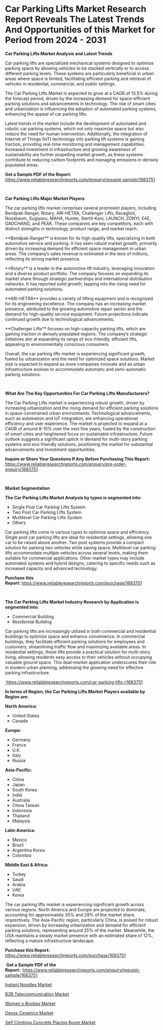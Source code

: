 <p><h1>Car Parking Lifts Market Research Report Reveals The Latest Trends And Opportunities of this Market for Period from 2024 - 2031</h1></p><p><strong>Car Parking Lifts Market Analysis and Latest Trends</strong></p>
<p><p>Car parking lifts are specialized mechanical systems designed to optimize parking space by allowing vehicles to be stacked vertically or to access different parking levels. These systems are particularly beneficial in urban areas where space is limited, facilitating efficient parking and retrieval of vehicles in residential, commercial, and public settings.</p><p>The Car Parking Lifts Market is expected to grow at a CAGR of 13.5% during the forecast period, driven by the increasing demand for space-efficient parking solutions and advancements in technology. The rise of smart cities and urbanization is influencing the adoption of automated parking systems, enhancing the appeal of car parking lifts. </p><p>Latest trends in the market include the development of automated and robotic car parking systems, which not only maximize space but also reduce the need for human intervention. Additionally, the integration of Internet of Things (IoT) technology into parking lift systems is gaining traction, providing real-time monitoring and management capabilities. Increased investment in infrastructure and growing awareness of sustainability are further propelling market growth, as these systems contribute to reducing carbon footprints and managing emissions in densely populated areas.</p></p>
<p><strong>Get a Sample PDF of the Report:&nbsp;</strong> <a href="https://www.reliableresearchreports.com/enquiry/request-sample/1683751?utm_campaign=5&utm_medium=2&utm_source=Github&utm_content=ia&utm_term=19102024&utm_id=car-parking-lifts">https://www.reliableresearchreports.com/enquiry/request-sample/1683751</a></p>
<p>&nbsp;</p>
<p><strong>Car Parking Lifts Major Market Players</strong></p>
<p><p>The car parking lifts market comprises several prominent players, including Bendpak-Ranger, Rotary, ARI-HETRA, Challenger Lifts, Ravaglioli, Nussbaum, Sugiyasu, MAHA, Hunter, Stertil-Koni, LAUNCH, ZONYI, EAE, GAOCHANG, and PEAK. These companies are key competitors, each with distinct strengths in technology, product range, and market reach.</p><p>**Bendpak-Ranger** is known for its high-quality lifts, specializing in both automotive service and parking. It has seen robust market growth, primarily driven by increasing demand for efficient space management in urban areas. The company’s sales revenue is estimated in the tens of millions, reflecting its strong market presence.</p><p>**Rotary** is a leader in the automotive lift industry, leveraging innovation and a diverse product portfolio. The company focuses on expanding its market share through strategic partnerships and international distribution networks. It has reported solid growth, tapping into the rising need for automated parking solutions.</p><p>**ARI-HETRA** provides a variety of lifting equipment and is recognized for its engineering excellence. The company has an increasing market presence, attributed to the growing automotive repair sector and the demand for high-quality service equipment. Future projections indicate continued growth due to technological advancements.</p><p>**Challenger Lifts** focuses on high-capacity parking lifts, which are gaining traction in densely populated regions. The company’s strategic initiatives aim at expanding its range of eco-friendly, efficient lifts, appealing to environmentally conscious consumers.</p><p>Overall, the car parking lifts market is experiencing significant growth, fueled by urbanization and the need for optimized space solutions. Market size is expected to expand as more companies innovate and as urban infrastructure evolves to accommodate automatic and semi-automatic parking solutions.</p></p>
<p>&nbsp;</p>
<p><strong>What Are The Key Opportunities For Car Parking Lifts Manufacturers?</strong></p>
<p><p>The Car Parking Lifts market is experiencing robust growth, driven by increasing urbanization and the rising demand for efficient parking solutions in space-constrained urban environments. Technological advancements, such as automation and IoT integration, are enhancing operational efficiency and user experience. The market is projected to expand at a CAGR of around 8-10% over the next five years, fueled by the construction of smart cities and heightened focus on sustainable infrastructure. Future outlook suggests a significant uptick in demand for multi-story parking systems and eco-friendly solutions, positioning the market for substantial advancements and investment opportunities.</p></p>
<p><strong>Inquire or Share Your Questions If Any Before Purchasing This Report:</strong> <a href="https://www.reliableresearchreports.com/enquiry/pre-order-enquiry/1683751?utm_campaign=5&utm_medium=2&utm_source=Github&utm_content=ia&utm_term=19102024&utm_id=car-parking-lifts">https://www.reliableresearchreports.com/enquiry/pre-order-enquiry/1683751</a></p>
<p>&nbsp;</p>
<p><strong>Market Segmentation</strong></p>
<p><strong>The Car Parking Lifts Market Analysis by types is segmented into:</strong></p>
<p><ul><li>Single Post Car Parking Lifts System</li><li>Two Post Car Parking Lifts System</li><li>Multilevel Car Parking Lifts System</li><li>Others</li></ul></p>
<p><p>Car parking lifts come in various types to optimize space and efficiency. Single post car parking lifts are ideal for residential settings, allowing one car to be raised above another. Two post systems provide a compact solution for parking two vehicles while saving space. Multilevel car parking lifts accommodate multiple vehicles across several levels, making them suitable for commercial applications. Other market types may include automated systems and hybrid designs, catering to specific needs such as increased capacity and advanced technology.</p></p>
<p><strong>Purchase this Report:&nbsp;</strong><a href="https://www.reliableresearchreports.com/purchase/1683751?utm_campaign=5&utm_medium=2&utm_source=Github&utm_content=ia&utm_term=19102024&utm_id=car-parking-lifts">https://www.reliableresearchreports.com/purchase/1683751</a></p>
<p>&nbsp;</p>
<p><strong>The Car Parking Lifts Market Industry Research by Application is segmented into:</strong></p>
<p><ul><li>Commercial Building</li><li>Residential Building</li></ul></p>
<p><p>Car parking lifts are increasingly utilized in both commercial and residential buildings to optimize space and enhance convenience. In commercial buildings, they facilitate efficient parking solutions for employees and customers, streamlining traffic flow and maximizing available areas. In residential settings, these lifts provide a practical solution for multi-story living, allowing residents easy access to their vehicles without occupying valuable ground space. This dual-market application underscores their role in modern urban planning, addressing the growing need for effective parking infrastructure.</p></p>
<p><a href="https://www.reliableresearchreports.com/car-parking-lifts-r1683751?utm_campaign=5&utm_medium=2&utm_source=Github&utm_content=ia&utm_term=19102024&utm_id=car-parking-lifts">&nbsp;https://www.reliableresearchreports.com/car-parking-lifts-r1683751</a></p>
<p><strong>In terms of Region, the Car Parking Lifts Market Players available by Region are:</strong></p>
<p>
    <p> <strong> North America: </strong>
        <ul>
            <li>United States</li>
            <li>Canada</li>
        </ul>
        </p> 
    <p> <strong> Europe: </strong>
        <ul>
            <li>Germany</li>
            <li>France</li>
            <li>U.K.</li>
            <li>Italy</li>
            <li>Russia</li>
        </ul>
        </p> 
    <p> <strong> Asia-Pacific: </strong>
        <ul>
            <li>China</li>
            <li>Japan</li>
            <li>South Korea</li>
            <li>India</li>
            <li>Australia</li>
            <li>China Taiwan</li>
            <li>Indonesia</li>
            <li>Thailand</li>
            <li>Malaysia</li>
        </ul>
        </p> 
    <p> <strong> Latin America: </strong>
        <ul>
            <li>Mexico</li>
            <li>Brazil</li>
            <li>Argentina Korea</li>
            <li>Colombia</li>
        </ul>
        </p> 
    <p> <strong> Middle East & Africa: </strong>
        <ul>
            <li>Turkey</li>
            <li>Saudi</li>
            <li>Arabia</li>
            <li>UAE</li>
            <li>Korea</li>
        </ul>
    </p>
    </p>
<p><p>The car parking lifts market is experiencing significant growth across various regions. North America and Europe are projected to dominate, accounting for approximately 35% and 28% of the market share, respectively. The Asia-Pacific region, particularly China, is poised for robust expansion, driven by increasing urbanization and demand for efficient parking solutions, representing around 25% of the market. Meanwhile, the USA maintains a steady market presence with an estimated share of 12%, reflecting a mature infrastructure landscape.</p></p>
<p><strong>Purchase this Report: </strong><a href="https://www.reliableresearchreports.com/purchase/1683751?utm_campaign=5&utm_medium=2&utm_source=Github&utm_content=ia&utm_term=19102024&utm_id=car-parking-lifts">https://www.reliableresearchreports.com/purchase/1683751</a></p>
<p>&nbsp;<strong>Get a Sample PDF of the Report:&nbsp;&nbsp;</strong><a href="https://www.reliableresearchreports.com/enquiry/request-sample/1683751?utm_campaign=5&utm_medium=2&utm_source=Github&utm_content=ia&utm_term=19102024&utm_id=car-parking-lifts">https://www.reliableresearchreports.com/enquiry/request-sample/1683751</a></p>
<p><strong></strong></p>
<p><p><a href="https://www.linkedin.com/pulse/strategic-market-insights-navigating-global-instant-noodles-landscape-t3iuc?utm_campaign=5&utm_medium=2&utm_source=Github&utm_content=ia&utm_term=19102024&utm_id=car-parking-lifts">Instant Noodles Market</a></p><p><a href="https://www.linkedin.com/pulse/decoding-b2b-telecommunication-industry-dynamics-strategic-imperatives-duvhf?utm_campaign=5&utm_medium=2&utm_source=Github&utm_content=ia&utm_term=19102024&utm_id=car-parking-lifts">B2B Telecommunication Market</a></p><p><a href="https://github.com/SidorelaGurakuqi596/Market-Research-Report-List-1/blob/main/womens-booties-market.md?utm_campaign=5&utm_medium=2&utm_source=Github&utm_content=ia&utm_term=19102024&utm_id=car-parking-lifts">Women`s Booties Market</a></p><p><a href="https://medium.com/@dostalbstreatifx/trends-in-the-global-dense-ceramics-market-forecast-and-analysis-2024-2031-890249e88f38?postPublishedType=repub&utm_campaign=5&utm_medium=2&utm_source=Github&utm_content=ia&utm_term=19102024&utm_id=car-parking-lifts">Dense Ceramics Market</a></p><p><a href="https://issuu.com/reportprime-2/docs/self-climbing-concrete-placing-boom_facd75b369de89?utm_campaign=5&utm_medium=2&utm_source=Github&utm_content=ia&utm_term=19102024&utm_id=car-parking-lifts">Self Climbing Concrete Placing Boom Market</a></p></p>